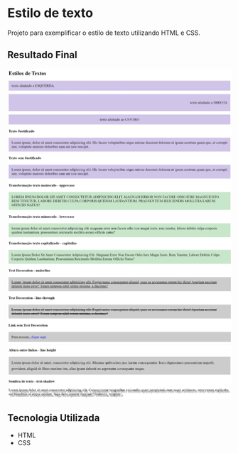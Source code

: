 # Estilo de texto
Projeto para exemplificar o estilo de texto utilizando HTML e CSS.

## Resultado Final

[<img src="./resultado/resultado1.jpg" alt="estilo de texto usando HTML e CSS 1">](https://priscila199.github.io/estilo-de-texto/)
[<img src="./resultado/resultado2.jpg" alt="estilo de texto usando HTML e CSS 2">](https://priscila199.github.io/estilo-de-texto/)
[<img src="./resultado/resultado3.jpg" alt="estilo de texto usando HTML e CSS 3">](https://priscila199.github.io/estilo-de-texto/)
[<img src="./resultado/resultado4.jpg" alt="estilo de texto usando HTML e CSS 4">](https://priscila199.github.io/estilo-de-texto/)

## Tecnologia Utilizada
- HTML
- CSS